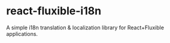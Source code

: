 # react-fluxible-i18n
A simple i18n translation &amp; localization library for React+Fluxible applications.
